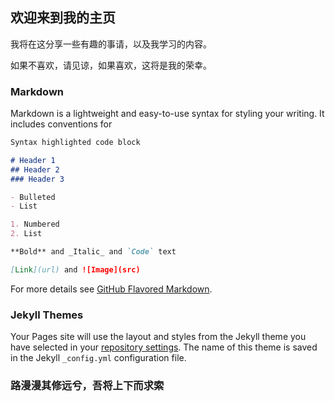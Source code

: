 ## 欢迎来到我的主页

我将在这分享一些有趣的事请，以及我学习的内容。

如果不喜欢，请见谅，如果喜欢，这将是我的荣幸。

### Markdown

Markdown is a lightweight and easy-to-use syntax for styling your writing. It includes conventions for

```markdown
Syntax highlighted code block

# Header 1
## Header 2
### Header 3

- Bulleted
- List

1. Numbered
2. List

**Bold** and _Italic_ and `Code` text

[Link](url) and ![Image](src)
```

For more details see [GitHub Flavored Markdown](https://guides.github.com/features/mastering-markdown/).

### Jekyll Themes

Your Pages site will use the layout and styles from the Jekyll theme you have selected in your [repository settings](https://github.com/Snowdeng13/Snowdeng.io/settings). The name of this theme is saved in the Jekyll `_config.yml` configuration file.

### 路漫漫其修远兮，吾将上下而求索


